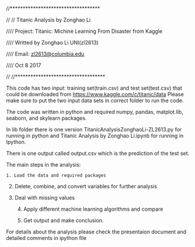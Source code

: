//***********************************


//
//  Titanic Analysis by Zonghao Li


////  Project: Titanic: Michine Learning From Disaster from Kaggle


////  Writted by Zonghao Li    UNI(zl2613)

////  Email:  zl2613@columbia.edu

////  Oct 8 2017

//
//***********************************


This code has two input: training set(train.csv) and test set(test.csv) that could be downloaded from https://www.kaggle.com/c/titanic/data 
Please make sure to put the two input data sets in correct folder to run the code.

The code was written in python and required numpy, pandas, matplot.lib, seaborn, and skylearn packages.

In lib folder there is one version TitanicAnalysisZonghaoLi-ZL2613.py for running in python and Titanic Analysis by Zonghao Li.ipynb for running in Ipython.

There is one output called output.csv which is the prediction of the test set.


The main steps in the analysis:


	1. Load the data and required packages
	

2. Delete, combine, and convert variables for further analysis
   
	
3. Deal with missing values


	4. Apply different machine learning algorithms and compare


	5. Get output and make conclusion.



For details about the analysis please check the presentaion document and detailed comments in ipython file
